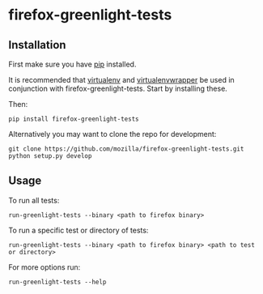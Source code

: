 firefox-greenlight-tests
========================

Installation
------------

First make sure you have [pip](http://pip.readthedocs.org/en/latest/installing.html) installed.

It is recommended that [virtualenv](http://virtualenv.readthedocs.org/en/latest/virtualenv.html#installation) and [virtualenvwrapper](http://virtualenvwrapper.readthedocs.org/en/latest/) be used in conjunction with firefox-greenlight-tests. Start by installing these.

Then:

    pip install firefox-greenlight-tests

Alternatively you may want to clone the repo for development:

    git clone https://github.com/mozilla/firefox-greenlight-tests.git
    python setup.py develop


Usage
-----

To run all tests:

    run-greenlight-tests --binary <path to firefox binary>

To run a specific test or directory of tests:

    run-greenlight-tests --binary <path to firefox binary> <path to test or directory>

For more options run:

    run-greenlight-tests --help
